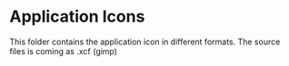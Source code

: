 # Application Icons
This folder contains the application icon in different formats.
The source files is coming as .xcf (gimp)
